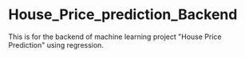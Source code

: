 # House_Price_prediction_Backend

This is for the backend of machine learning project "House Price Prediction" using regression.
